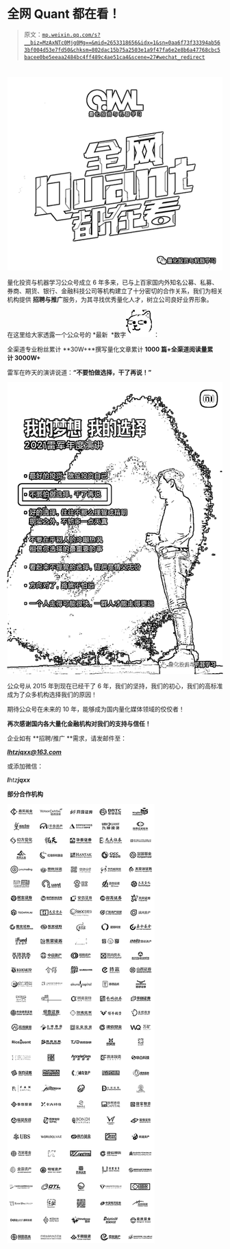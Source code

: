 # 全网 Quant 都在看！

> 原文：[`mp.weixin.qq.com/s?__biz=MzAxNTc0Mjg0Mg==&mid=2653318656&idx=1&sn=0aa6f73f33394ab563bf004d53e7fd50&chksm=802dac15b75a2503e1a9f47fa6e2e8b6a47768cbc5bacee0be5eeaa2484bc4ff489c4ae51ca4&scene=27#wechat_redirect`](http://mp.weixin.qq.com/s?__biz=MzAxNTc0Mjg0Mg==&mid=2653318656&idx=1&sn=0aa6f73f33394ab563bf004d53e7fd50&chksm=802dac15b75a2503e1a9f47fa6e2e8b6a47768cbc5bacee0be5eeaa2484bc4ff489c4ae51ca4&scene=27#wechat_redirect)

# 

![](img/817c601fc026ccfe2ee840069c1e016b.png)

量化投资与机器学习公众号成立 6 年多来，已与上百家国内外知名公募、私募、券商、期货、银行、金融科技公司等机构建立了十分密切的合作关系，我们为相关机构提供 **招聘与推广**服务，为其寻找优秀量化人才，树立公司良好业界形象。

在这里给大家透露一个公众号的 *最新  *数字![](img/b601970e642a3a61e6e2e3370e2c8678.png)：

全渠道专业粉丝累计 **30W+**撰写量化文章累计 **1000 篇+**全渠道阅读量累计** 3000W+**

雷军在昨天的演讲说道：**“不要怕做选择，干了再说！”**

![](img/ba8a78ff9543d945639306c68e454c47.png)

公众号从 2015 年到现在已经干了 6 年，我们的坚持，我们的初心，我们的高标准成为了众多机构选择我们的原因！

期待公众号在未来的 10 年，能够成为国内量化媒体领域的佼佼者！

**再次感谢国内各大量化金融机构对我们的支持与信任！**

企业如有 **招聘/推广 **需求，请发邮件至：

***lhtzjqxx@163.com***

或添加微信：

*****l******htz******jqxx*****

**部分合作机构**

*![](img/b97814c9e1b0d7939e46a7dbe320ff32.png)*
